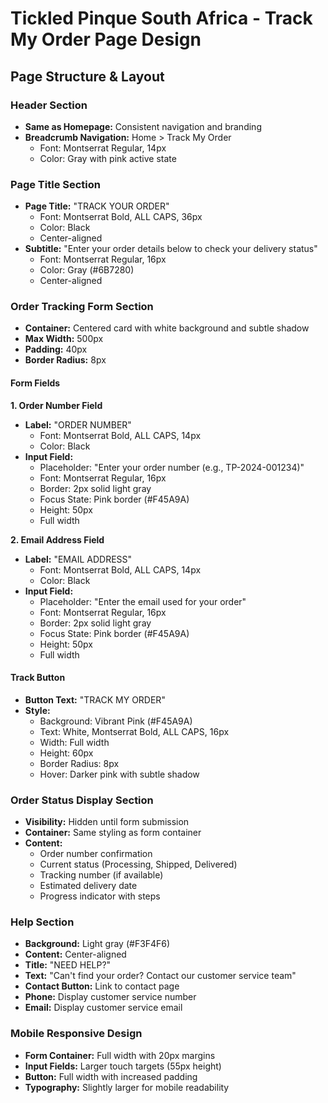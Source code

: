 # Tickled Pinque South Africa - Track My Order Page Design

## Page Structure & Layout

### Header Section
- **Same as Homepage:** Consistent navigation and branding
- **Breadcrumb Navigation:** Home > Track My Order
  - Font: Montserrat Regular, 14px
  - Color: Gray with pink active state

### Page Title Section
- **Page Title:** "TRACK YOUR ORDER"
  - Font: Montserrat Bold, ALL CAPS, 36px
  - Color: Black
  - Center-aligned
- **Subtitle:** "Enter your order details below to check your delivery status"
  - Font: Montserrat Regular, 16px
  - Color: Gray (#6B7280)
  - Center-aligned

### Order Tracking Form Section
- **Container:** Centered card with white background and subtle shadow
- **Max Width:** 500px
- **Padding:** 40px
- **Border Radius:** 8px

#### Form Fields
**1. Order Number Field**
- **Label:** "ORDER NUMBER"
  - Font: Montserrat Bold, ALL CAPS, 14px
  - Color: Black
- **Input Field:**
  - Placeholder: "Enter your order number (e.g., TP-2024-001234)"
  - Font: Montserrat Regular, 16px
  - Border: 2px solid light gray
  - Focus State: Pink border (#F45A9A)
  - Height: 50px
  - Full width

**2. Email Address Field**
- **Label:** "EMAIL ADDRESS"
  - Font: Montserrat Bold, ALL CAPS, 14px
  - Color: Black
- **Input Field:**
  - Placeholder: "Enter the email used for your order"
  - Font: Montserrat Regular, 16px
  - Border: 2px solid light gray
  - Focus State: Pink border (#F45A9A)
  - Height: 50px
  - Full width

#### Track Button
- **Button Text:** "TRACK MY ORDER"
- **Style:**
  - Background: Vibrant Pink (#F45A9A)
  - Text: White, Montserrat Bold, ALL CAPS, 16px
  - Width: Full width
  - Height: 60px
  - Border Radius: 8px
  - Hover: Darker pink with subtle shadow

### Order Status Display Section
- **Visibility:** Hidden until form submission
- **Container:** Same styling as form container
- **Content:**
  - Order number confirmation
  - Current status (Processing, Shipped, Delivered)
  - Tracking number (if available)
  - Estimated delivery date
  - Progress indicator with steps

### Help Section
- **Background:** Light gray (#F3F4F6)
- **Content:** Center-aligned
- **Title:** "NEED HELP?"
- **Text:** "Can't find your order? Contact our customer service team"
- **Contact Button:** Link to contact page
- **Phone:** Display customer service number
- **Email:** Display customer service email

### Mobile Responsive Design
- **Form Container:** Full width with 20px margins
- **Input Fields:** Larger touch targets (55px height)
- **Button:** Full width with increased padding
- **Typography:** Slightly larger for mobile readability